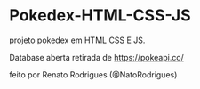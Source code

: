 # Pokedex-HTML-CSS-JS

projeto pokedex em HTML CSS E JS.

Database aberta retirada de https://pokeapi.co/

feito por Renato Rodrigues (@NatoRodrigues)
